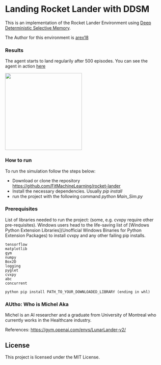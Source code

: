 # Landing Rocket Lander with DDSM

This is an implementation of the Rocket Lander Environment using [Deep Deterministic Selective Memory](https://github.com/FitMachineLearning/FitML).

The Author for this environment is [arex18](https://github.com/arex18/rocket-lander)


### Results

The agent starts to land regularily after 500 episodes.
You can see the agent in action [here](https://www.youtube.com/watch?v=RdRnBCFMVd4)

<img src="/img/cCartPole.jpg" width="250"/>


### How to run

To run the simulation follow the steps below:
* Download or clone the repository https://github.com/FitMachineLearning/rocket-lander
* Install the necessary dependencies. Usually *pip install <package name>*
* run the project with the following command *python Main_Sim.py*


### Prerequisites

List of libraries needed to run the project: (some, e.g. cvxpy require other pre-requisites). Windows users head to the 
life-saving list of [Windows Python Extension Libraries](Unofficial Windows Binaries for Python Extension Packages)
to install cvxpy and any other failing pip installs.

```
tensorflow
matplotlib
gym
numpy
Box2D
logging
pyglet
cvxpy
abc
concurrent

python pip install PATH_TO_YOUR_DOWNLOADED_LIBRARY (ending in whl)
```
### AUtho: Who is Michel Aka
Michel is an AI researcher and a graduate from University of Montreal who currently works in the Healthcare industry.

References: https://gym.openai.com/envs/LunarLander-v2/

## License

This project is licensed under the MIT License.
